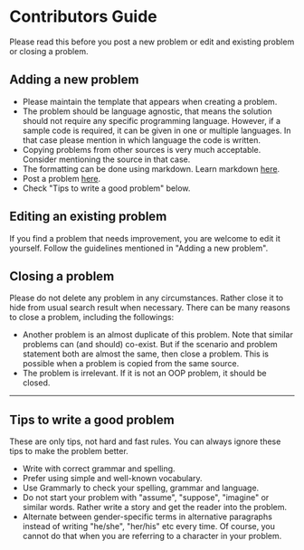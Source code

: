 # Contributors Guide
Please read this before you post a new problem or edit and existing problem or closing a problem.

## Adding a new problem
* Please maintain the template that appears when creating a problem.
* The problem should be language agnostic, that means the solution should not require any specific programming language. However, if a sample code is required, it can be given in one or multiple languages. In that case please mention in which language the code is written.
* Copying problems from other sources is very much acceptable. Consider mentioning the source in that case.
* The formatting can be done using markdown. Learn markdown [here](https://guides.github.com/features/mastering-markdown/).
* Post a problem [here](https://github.com/iut-cse/oo-problem-catalog/issues/new?template=problem.md).
* Check "Tips to write a good problem" below.

## Editing an existing problem
If you find a problem that needs improvement, you are welcome to edit it yourself. Follow the guidelines mentioned in "Adding a new problem".

## Closing a problem
Please do not delete any problem in any circumstances. Rather close it to hide from usual search result when necessary. There can be many reasons to close a problem, including the followings:
* Another problem is an almost duplicate of this problem. Note that similar problems can (and should) co-exist. But if the scenario and problem statement both are almost the same, then close a problem. This is possible when a problem is copied from the same source.
* The problem is irrelevant. If it is not an OOP problem, it should be closed.

---
## Tips to write a good problem
These are only tips, not hard and fast rules. You can always ignore these tips to make the problem better.
* Write with correct grammar and spelling.
* Prefer using simple and well-known vocabulary.
* Use Grammarly to check your spelling, grammar and language.
* Do not start your problem with "assume", "suppose", "imagine" or similar words. Rather write a story and get the reader into the problem.
* Alternate between gender-specific terms in alternative paragraphs instead of writing "he/she", "her/his" etc every time. Of course, you cannot do that when you are referring to a character in your problem. 
